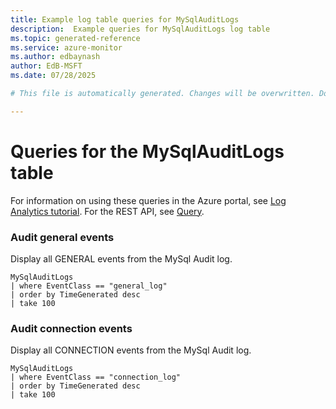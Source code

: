 ```yaml
---
title: Example log table queries for MySqlAuditLogs
description:  Example queries for MySqlAuditLogs log table
ms.topic: generated-reference
ms.service: azure-monitor
ms.author: edbaynash
author: EdB-MSFT
ms.date: 07/28/2025

# This file is automatically generated. Changes will be overwritten. Do not change this file directly. 

---
```


# Queries for the MySqlAuditLogs table

For information on using these queries in the Azure portal, see [Log Analytics tutorial](/azure/azure-monitor/logs/log-analytics-tutorial). For the REST API, see [Query](/rest/api/loganalytics/query).


### Audit general events  


Display all GENERAL events from the MySql Audit log.  

```query
MySqlAuditLogs
| where EventClass == "general_log"
| order by TimeGenerated desc 
| take 100
```



### Audit connection events  


Display all CONNECTION events from the MySql Audit log.  

```query
MySqlAuditLogs
| where EventClass == "connection_log"
| order by TimeGenerated desc 
| take 100
```


